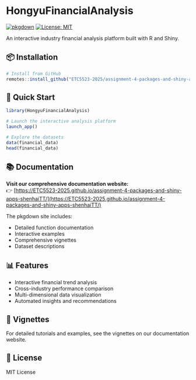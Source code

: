 # HongyuFinancialAnalysis

[![pkgdown](https://img.shields.io/badge/pkgdown-site-blue.svg)](https://yourusername.github.io/HongyuFinancialAnalysis)
[![License: MIT](https://img.shields.io/badge/License-MIT-yellow.svg)](https://opensource.org/licenses/MIT)

An interactive industry financial analysis platform built with R and Shiny.

## 📦 Installation

```r
# Install from GitHub
remotes::install_github("ETC5523-2025/assignment-4-packages-and-shiny-apps-shenhaiTT")
```

## 🚀 Quick Start

```r
library(HongyuFinancialAnalysis)

# Launch the interactive analysis platform
launch_app()

# Explore the datasets
data(financial_data)
head(financial_data)
```

## 📚 Documentation

**Visit our comprehensive documentation website:**  
👉 [https://ETC5523-2025.github.io/assignment-4-packages-and-shiny-apps-shenhaiTT/](https://ETC5523-2025.github.io/assignment-4-packages-and-shiny-apps-shenhaiTT/)

The pkgdown site includes:
- Detailed function documentation
- Interactive examples
- Comprehensive vignettes
- Dataset descriptions

## 📊 Features

- Interactive financial trend analysis
- Cross-industry performance comparison  
- Multi-dimensional data visualization
- Automated insights and recommendations

## 📖 Vignettes

For detailed tutorials and examples, see the vignettes on our documentation website.

## 📄 License

MIT License